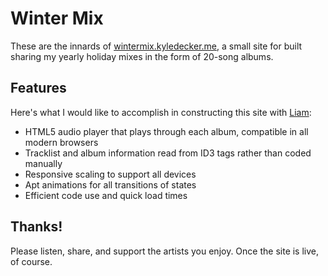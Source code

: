 # Winter Mix
These are the innards of [wintermix.kyledecker.me](http://wintermix.kyledecker.me), a small site for built sharing my yearly holiday mixes in the form of 20-song albums.

## Features
Here's what I would like to accomplish in constructing this site with [Liam](https://github.com/babymango):
- HTML5 audio player that plays through each album, compatible in all modern browsers
- Tracklist and album information read from ID3 tags rather than coded manually
- Responsive scaling to support all devices
- Apt animations for all transitions of states
- Efficient code use and quick load times

## Thanks!
Please listen, share, and support the artists you enjoy. Once the site is live, of course.